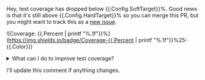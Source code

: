 Hey, test coverage has dropped below {{.Config.SoftTarget}}%. Good news is that it's still above {{.Config.HardTarget}}% so you can merge this PR, but you might want to track this as a [new issue](https://github.com/{{.Config.Repository}}/issues/new?title=Improve+unit+test+coverage&body={{.IssueBody}}).

![Coverage: {{.Percent | printf "%.1f"}}%](https://img.shields.io/badge/Coverage-{{.Percent | printf "%.1f"}}%25-{{.Color}})

<details><summary>What can I do to improve test coverage?</summary>
<p>

1. :bookmark_tabs:&nbsp;&nbsp;See the [files tab](https://github.com/{{.Config.Repository}}/pull/{{.PullRequest}}/files), functions that have 0% coverage have been annotated with a warning.
2. :beetle:&nbsp;&nbsp;[Create an issue to improve test coverage](https://github.com/{{.Config.Repository}}/issues/new?title=Improve+unit+test+coverage&body={{.IssueBody}}). All the details have already been filled in.
3. :eyes:&nbsp;&nbsp;Check out the [action results](https://github.com/{{.Config.Repository}}/actions/runs/{{.RunID}}).
5. :gear:&nbsp;&nbsp;[Configure](https://github.com/{{.Config.Repository}}/tree/master/.github/workflows) this warning.

</p>
</details>

I'll update this comment if anything changes.
